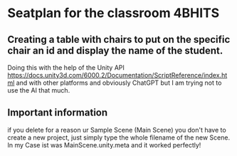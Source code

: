 # Seatplan for the classroom 4BHITS

## Creating a table with chairs to put on the specific chair an id and display the name of the student.
 
Doing this with the help of the Unity API https://docs.unity3d.com/6000.2/Documentation/ScriptReference/index.html 
and with other platforms and obviously ChatGPT but I am trying not to use the AI that much. 

## Important information

if you delete for a reason ur Sample Scene (Main Scene) you don't have to create a new project, just simply type the whole filename of the new Scene. In my Case ist was MainScene.unity.meta and it worked perfectly!

